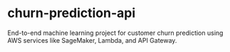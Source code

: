 # churn-prediction-api
End-to-end machine learning project for customer churn prediction using AWS services like SageMaker, Lambda, and API Gateway.
